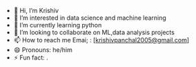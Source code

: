 - 👋 Hi, I’m Krishiv
- 👀 I’m interested in data science and machine learning
- 🌱 I’m currently learning python 
- 💞️ I’m looking to collaborate on ML,data analysis projects
- 📫 How to reach me 
      Emai; : [krishivpanchal2005@gmail.com]
- 😄 Pronouns: he/him
- ⚡ Fun fact: .

<!---
Krizzhiv/Krizzhiv is a ✨ special ✨ repository because its `README.md` (this file) appears on your GitHub profile.
You can click the Preview link to take a look at your changes.
--->
